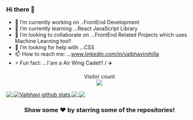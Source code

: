 ### Hi there 👋




- 🔭 I’m currently working on ..FrontEnd Development
- 🌱 I’m currently learning ...React JavaScript Library
- 👯 I’m looking to collaborate on ...FrontEnd Related Projects which uses Machine Learning too!!
- 🤔 I’m looking for help with ...CSS
- 📫 How to reach me: ...www.linkedin.com/in/vaibhavirohilla
- ⚡ Fun fact: ...I'am a Air Wing Cadet!! / ✈️

<p align="center"> 
  Visitor count<br>
  <img src="https://profile-counter.glitch.me/vaibhavirohilla741/count.svg" />
</p>
 


<a href="https://github.com/vaibhavirohilla741">
  <img align="center" src="https://github-readme-stats.vercel.app/api/top-langs/?username=vaibhavirohilla741&theme=radical&hide_langs_below=1" />
</a>
<a href="https://github.com/vaibhavirohilla741">
 <img align="center" src="https://github-readme-stats.vercel.app/api?username=vaibhavirohilla741&show_icons=true&theme=radical&line_height=27" alt="Vaibhavi github stats"/>
</a>
<a href="https://github.com/vaibhavirohilla741/Operationalizing-ML">
  <img align="center" src="https://github-readme-stats.vercel.app/api/pin/?username=vaibhavirohilla741&repo=Operationalizing-ML&theme=radical" />

</a>
<a href="https://github.com/vaibhavirohilla741/Blood-Donation-">
 <img align="center" src="https://github-readme-stats.vercel.app/api/pin/?username=vaibhavirohilla741&repo=Blood-Donation-&theme=radical" />
</a>

<div align="center">

### Show some ❤️ by starring some of the repositories!

</div>
